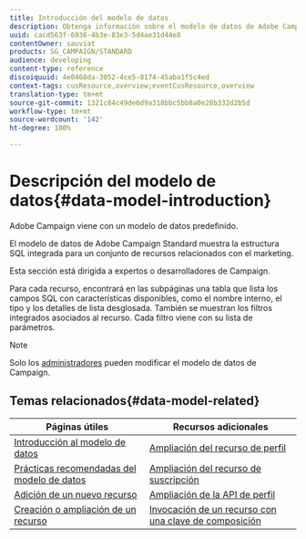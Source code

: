 ```yaml
---
title: Introducción del modelo de datos
description: Obtenga información sobre el modelo de datos de Adobe Campaign.
uuid: cacd563f-6936-4b3e-83e3-5d4ae31d44e8
contentOwner: sauviat
products: SG_CAMPAIGN/STANDARD
audience: developing
content-type: reference
discoiquuid: 4e0468da-3052-4ce5-8174-45aba1f5c4ed
context-tags: cusResource,overview;eventCusResource,overview
translation-type: tm+mt
source-git-commit: 1321c84c49de6d9a318bbc5bb8a0e28b332d2b5d
workflow-type: tm+mt
source-wordcount: '142'
ht-degree: 100%

---
```



# Descripción del modelo de datos{#data-model-introduction}

Adobe Campaign viene con un modelo de datos predefinido.

El modelo de datos de Adobe Campaign Standard muestra la estructura SQL integrada para un conjunto de recursos relacionados con el marketing.

Esta sección está dirigida a expertos o desarrolladores de Campaign.

Para cada recurso, encontrará en las subpáginas una tabla que lista los campos SQL con características disponibles, como el nombre interno, el tipo y los detalles de lista desglosada. También se muestran los filtros integrados asociados al recurso. Cada filtro viene con su lista de parámetros.

>[!NOTE]
>Solo los [administradores](../../administration/using/users-management.md#functional-administrators) pueden modificar el modelo de datos de Campaign.

## Temas relacionados{#data-model-related}

| Páginas útiles | Recursos adicionales |
|---|---|
| [Introducción al modelo de datos](data-model-concepts.md) | [Ampliación del recurso de perfil](extending-the-profile-resource-with-a-new-field.md) |
| [Prácticas recomendadas del modelo de datos](data-model-best-practices.md) | [Ampliación del recurso de suscripción](extending-the-subscriptions-to-an-application-resource.md) |
| [Adición de un nuevo recurso](key-steps-to-add-a-resource.md) | [Ampliación de la API de perfil](about-extending-the-api.md) |
| [Creación o ampliación de un recurso](creating-or-extending-the-resource.md) | [Invocación de un recurso con una clave de composición](uc-calling-resource-id-key.md) |

